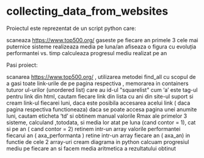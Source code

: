 # collecting_data_from_websites

Proiectul este reprezentat de un script python care:

 scaneaza https://www.top500.org/ 
 gaseste pe fiecare an primele 3 cele mai puternice sisteme
 realizeaza media pe luna/an 
 afiseaza o figura cu evoluția performantei vs. timp 
 calculeaza progresul mediu realizat pe an

Pasi proiect:

scanarea https://www.top500.org/ , utilizarea metodei find_all cu scopul de a gasi toate link-urile de pe pagina respectiva , memorarea in containers tuturor ul-urilor (unordered list) care au id-ul "squarelist"
cum ‘a’ este tag-ul pentru link din html, cautam fiecare link din lista cu ani din site-ul suport si cream link-ul fiecarei luni, daca este posibila accesarea acelui link ( daca pagina respectiva functioneaza)
daca se poate accesa pagina unei anumite luni, cautam eticheta ‘td’ si obtinem manual valorile Rmax ale primelor 3 sisteme, calculand ,totodata, si media lor atat pe luna (cand contor = 1), cat si pe an ( cand contor = 2)
retinem intr-un array valorile performantei fiecarui an ( axa_performanta )
retine intr-un array fiecare an ( axa_an)
in functie de cele 2 array-uri cream diagrama in python 
calcuam progresiul mediu pe fiecare an si facem media aritmetica a rezultatului obtinut
